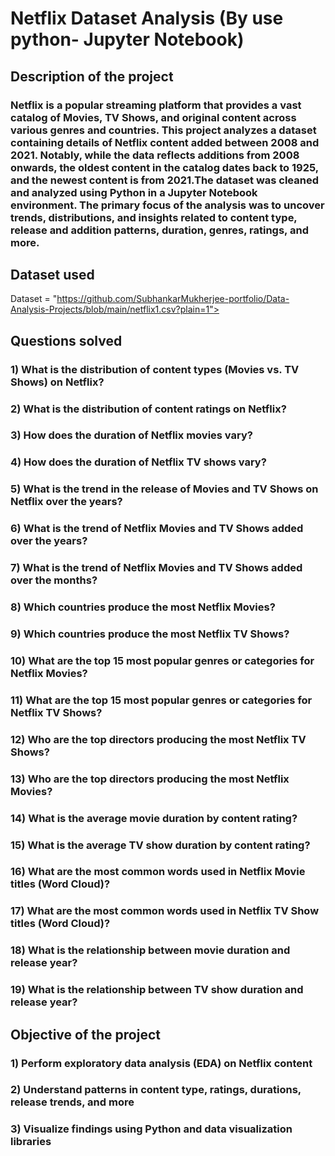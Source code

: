 # Netflix Dataset Analysis (By use python- Jupyter Notebook)

## Description of the project 
### Netflix is a popular streaming platform that provides a vast catalog of Movies, TV Shows, and original content across various genres and countries. This project analyzes a dataset containing details of Netflix content added between 2008 and 2021. Notably, while the data reflects additions from 2008 onwards, the oldest content in the catalog dates back to 1925, and the newest content is from 2021.The dataset was cleaned and analyzed using Python in a Jupyter Notebook environment. The primary focus of the analysis was to uncover trends, distributions, and insights related to content type, release and addition patterns, duration, genres, ratings, and more.

## Dataset used
Dataset = "https://github.com/SubhankarMukherjee-portfolio/Data-Analysis-Projects/blob/main/netflix1.csv?plain=1">


 ## Questions solved
### 1) What is the distribution of content types (Movies vs. TV Shows) on Netflix?
### 2) What is the distribution of content ratings on Netflix?
### 3) How does the duration of Netflix movies vary?
### 4) How does the duration of Netflix TV shows vary?
### 5) What is the trend in the release of Movies and TV Shows on Netflix over the years?
### 6) What is the trend of Netflix Movies and TV Shows added over the years?
### 7) What is the trend of Netflix Movies and TV Shows added over the months?
### 8) Which countries produce the most Netflix Movies?
### 9) Which countries produce the most Netflix TV Shows?
### 10) What are the top 15 most popular genres or categories for Netflix Movies?
### 11) What are the top 15 most popular genres or categories for Netflix TV Shows?
### 12) Who are the top directors producing the most Netflix TV Shows?
### 13) Who are the top directors producing the most Netflix Movies?
### 14) What is the average movie duration by content rating?
### 15) What is the average TV show duration by content rating?
### 16) What are the most common words used in Netflix Movie titles (Word Cloud)?
### 17) What are the most common words used in Netflix TV Show titles (Word Cloud)?
### 18) What is the relationship between movie duration and release year?
### 19) What is the relationship between TV show duration and release year?


## Objective of the project 
 ### 1) Perform exploratory data analysis (EDA) on Netflix content
 ### 2) Understand patterns in content type, ratings, durations, release trends, and more
 ### 3) Visualize findings using Python and data visualization libraries










